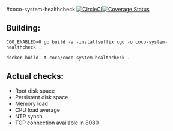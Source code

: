 #coco-system-healthcheck
[![CircleCI](https://circleci.com/gh/Financial-Times/coco-system-healthcheck.svg?style=shield)](https://circleci.com/gh/Financial-Times/coco-system-healthcheck)[![Coverage Status](https://coveralls.io/repos/github/Financial-Times/coco-system-healthcheck/badge.svg)](https://coveralls.io/github/Financial-Times/coco-system-healthcheck)
## Building:
```
CGO_ENABLED=0 go build -a -installsuffix cgo -o coco-system-healthcheck .

docker build -t coco/coco-system-healthcheck .
```

## Actual checks:
* Root disk space
* Persistent disk space
* Memory load
* CPU load average 
* NTP synch
* TCP connection available in 8080